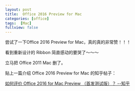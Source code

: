 ```yaml
---
layout: post
title:  Office 2016 Preview for Mac 
categories: [office]
tags:  [Mac]
fullview: false
---
```


<script type="text/javascript" src="http://cdn.mathjax.org/mathjax/latest/MathJax.js?config=default"></script>

尝试了一下Office 2016 Preview for Mac，真的真的非常赞！！！

看到重新设计的 Ribbon 简直感动的要哭了～～～ 

立马把 Office 2011 Mac 删了。

贴上一篇介绍 Office 2016 Preview for Mac 的知乎帖子：

[如何评价 Office 2016 for Mac Preview （首发测试版）？ --知乎](http://www.zhihu.com/question/28552072)

